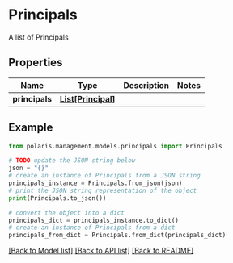 <!--

 Licensed to the Apache Software Foundation (ASF) under one
 or more contributor license agreements.  See the NOTICE file
 distributed with this work for additional information
 regarding copyright ownership.  The ASF licenses this file
 to you under the Apache License, Version 2.0 (the
 "License"); you may not use this file except in compliance
 with the License.  You may obtain a copy of the License at

   http://www.apache.org/licenses/LICENSE-2.0

 Unless required by applicable law or agreed to in writing,
 software distributed under the License is distributed on an
 "AS IS" BASIS, WITHOUT WARRANTIES OR CONDITIONS OF ANY
 KIND, either express or implied.  See the License for the
 specific language governing permissions and limitations
 under the License.

-->
# Principals

A list of Principals

## Properties

Name | Type | Description | Notes
------------ | ------------- | ------------- | -------------
**principals** | [**List[Principal]**](Principal.md) |  | 

## Example

```python
from polaris.management.models.principals import Principals

# TODO update the JSON string below
json = "{}"
# create an instance of Principals from a JSON string
principals_instance = Principals.from_json(json)
# print the JSON string representation of the object
print(Principals.to_json())

# convert the object into a dict
principals_dict = principals_instance.to_dict()
# create an instance of Principals from a dict
principals_from_dict = Principals.from_dict(principals_dict)
```
[[Back to Model list]](../README.md#documentation-for-models) [[Back to API list]](../README.md#documentation-for-api-endpoints) [[Back to README]](../README.md)


